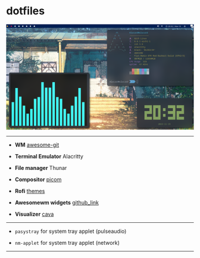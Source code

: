 # dotfiles

![screenshot](https://github.com/Alucard2169/dotfiles/blob/main/2023-11-19_20:32:04.png)

---

- **WM** [awesome-git](https://aur.archlinux.org/packages/awesome-git)
- **Terminal Emulator** Alacritty

- **File manager** Thunar

- **Compositor** [picom](https://aur.archlinux.org/packages/picom-git)
- **Rofi** [themes](https://github.com/newmanls/rofi-themes-collection)
- **Awesomewm widgets** [github_link](https://github.com/streetturtle/awesome-wm-widgets)
- **Visualizer** [cava](https://github.com/karlstav/cava)


---

* `pasystray` for system tray applet (pulseaudio)

* `nm-applet` for system tray applet (network)

---
